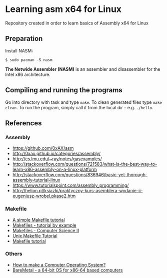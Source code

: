Learning asm x64 for Linux
==========================

Repository created in order to learn basics of Assembly x64 for Linux

Preparation
-----------

Install NASM:

```
$ sudo pacman -S nasm
```

**The Netwide Assembler (NASM)** is an assembler and disassembler for the Intel x86 architecture.

Compiling and running the programs
----------------------------------

Go into directory with task and type `make`. To clean generated files type `make clean`. To run the program, simply call it from the local dir - e.g. `./hello`.

References
----------

### Assembly
- https://github.com/0xAX/asm
- http://0xax.github.io/categories/assembly/
- http://cs.lmu.edu/~ray/notes/gasexamples/
- http://stackoverflow.com/questions/721583/what-is-the-best-way-to-learn-x86-assembly-on-a-linux-platform
- http://stackoverflow.com/questions/836946/basic-yet-thorough-assembly-tutorial-linux
- https://www.tutorialspoint.com/assembly_programming/
- http://helion.pl/ksiazki/praktyczny-kurs-asemblera-wydanie-ii-eugeniusz-wrobel,pkase2.htm

### Makefile
- [A simple Makefile tutorial](http://www.cs.colby.edu/maxwell/courses/tutorials/maketutor/)
- [Makefiles - tutorial by example](http://mrbook.org/blog/tutorials/make/)
- [Makefiles - Computer Science II](https://www.cs.umd.edu/class/fall2002/cmsc214/Tutorial/makefile.html)
- [Unix Makefile Tutorial](http://www.tutorialspoint.com/makefile/)
- [Makefile tutorial](http://makefiletutorial.com/)

### Others
- [How to make a Computer Operating System?](https://github.com/SamyPesse/How-to-Make-a-Computer-Operating-System)
- [BareMetal - a 64-bit OS for x86-64 based computers](https://github.com/ReturnInfinity/BareMetal-OS)
